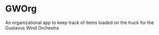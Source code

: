 # GWOrg
 An organizational app to keep track of items loaded on the truck for the Gustavus Wind Orchestra
